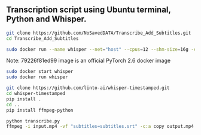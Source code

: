 <h2>Transcription script using Ubuntu terminal, Python and Whisper.</h2>

```bash
git clone https://github.com/NoSavedDATA/Transcribe_Add_Subtitles.git
cd Transcribe_Add_Subtitles
```

```bash
sudo docker run --name whisper --net="host" --cpus=12 --shm-size=16g -e PYTHONIOENCODING=utf-8 -e LANG=C.UTF-8 -e LC_ALL=C.UTF-8 --gpus all -v /home/nosaveddata/:/root -w /root -it 79226f81ed99 bash
```

Note: 79226f81ed99 image is an official PyTorch 2.6 docker image


```bash
sudo docker start whisper
sudo docker run whisper
```

```bash
git clone https://github.com/linto-ai/whisper-timestamped.git
cd whisper-timestamped
pip install .
cd ..
pip install ffmpeg-python
```

```bash
python transcribe.py
ffmpeg -i input.mp4 -vf "subtitles=subtitles.srt" -c:a copy output.mp4
```

